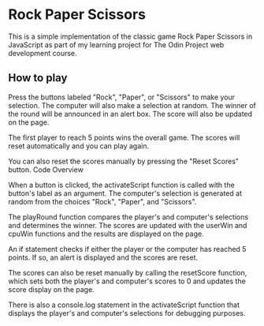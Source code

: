 <h1>Rock Paper Scissors</h1>

This is a simple implementation of the classic game Rock Paper Scissors in JavaScript as part of my learning project for The Odin Project web development course.

<h2>How to play</h2>

Press the buttons labeled "Rock", "Paper", or "Scissors" to make your selection. The computer will also make a selection at random. The winner of the round will be announced in an alert box. The score will also be updated on the page.

The first player to reach 5 points wins the overall game. The scores will reset automatically and you can play again.

You can also reset the scores manually by pressing the "Reset Scores" button.
Code Overview

When a button is clicked, the activateScript function is called with the button's label as an argument. The computer's selection is generated at random from the choices "Rock", "Paper", and "Scissors".

The playRound function compares the player's and computer's selections and determines the winner. The scores are updated with the userWin and cpuWin functions and the results are displayed on the page.

An if statement checks if either the player or the computer has reached 5 points. If so, an alert is displayed and the scores are reset.

The scores can also be reset manually by calling the resetScore function, which sets both the player's and computer's scores to 0 and updates the score display on the page.

There is also a console.log statement in the activateScript function that displays the player's and computer's selections for debugging purposes.
